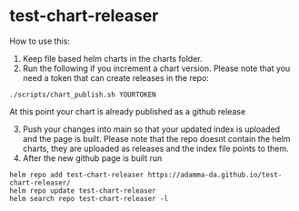 # test-chart-releaser
How to use this:

1. Keep file based helm charts in the charts folder.
2. Run the following if you increment a chart version. Please note that you need a token that can create releases in the repo:
```
./scripts/chart_publish.sh YOURTOKEN
```
At this point your chart is already published as a github release

3. Push your changes into main so that your updated index is uploaded and the page is built. Please note that the repo doesnt contain the helm charts, they are uploaded as releases and the index file points to them.
4. After the new github page is built run
 ```
 helm repo add test-chart-releaser https://adamma-da.github.io/test-chart-releaser/
 helm repo update test-chart-releaser
 helm search repo test-chart-releaser -l
 ```